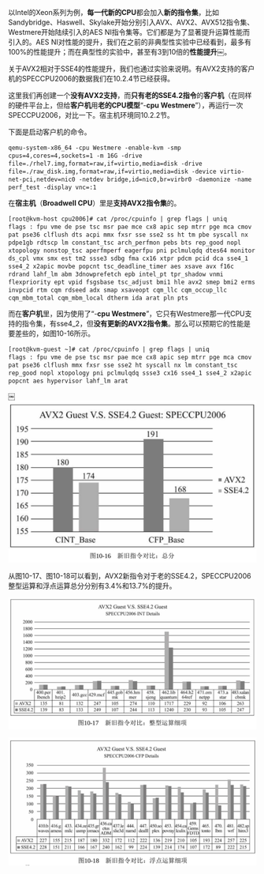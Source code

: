 
<!-- @import "[TOC]" {cmd="toc" depthFrom=1 depthTo=6 orderedList=false} -->

<!-- code_chunk_output -->



<!-- /code_chunk_output -->

以Intel的Xeon系列为例，**每一代新的CPU**都会加入**新的指令集**，比如Sandybridge、Haswell、Skylake开始分别引入AVX、AVX2、AVX512指令集、Westmere开始陆续引入的AES NI指令集等。它们都是为了显著提升运算性能而引入的。AES NI对性能的提升，我们在之前的非典型性实验中已经看到，最多有100%的性能提升；而在典型性的实验中，甚至有3到10倍的**性能提升**￼。

关于AVX2相对于SSE4的性能提升，我们也通过实验来说明。有AVX2支持的客户机的SPECCPU2006的数据我们在10.2.4节已经获得。

这里我们再创建一个**没有AVX2支持**，而**只有老的SSE4.2指令**的**客户机**（在同样的硬件平台上，但给**客户机**用**老的CPU模型**“\-**cpu Westmere**”），再运行一次SPECCPU2006，对比一下。宿主机环境同10.2.2节。

下面是启动客户机的命令。

```
qemu-system-x86_64 -cpu Westmere -enable-kvm -smp cpus=4,cores=4,sockets=1 -m 16G -drive file=./rhel7.img,format=raw,if=virtio,media=disk -drive file=./raw_disk.img,format=raw,if=virtio,media=disk -device virtio-net-pci,netdev=nic0 -netdev bridge,id=nic0,br=virbr0 -daemonize -name perf_test -display vnc=:1
```

在**宿主机**（**Broadwell CPU**）里是**支持AVX2指令集**的。

```
[root@kvm-host cpu2006]# cat /proc/cpuinfo | grep flags | uniq￼
flags : fpu vme de pse tsc msr pae mce cx8 apic sep mtrr pge mca cmov pat pse36 clflush dts acpi mmx fxsr sse sse2 ss ht tm pbe syscall nx pdpe1gb rdtscp lm constant_tsc arch_perfmon pebs bts rep_good nopl xtopology nonstop_tsc aperfmperf eagerfpu pni pclmulqdq dtes64 monitor ds_cpl vmx smx est tm2 ssse3 sdbg fma cx16 xtpr pdcm pcid dca sse4_1 sse4_2 x2apic movbe popcnt tsc_deadline_timer aes xsave avx f16c rdrand lahf_lm abm 3dnowprefetch epb intel_pt tpr_shadow vnmi flexpriority ept vpid fsgsbase tsc_adjust bmi1 hle avx2 smep bmi2 erms invpcid rtm cqm rdseed adx smap xsaveopt cqm_llc cqm_occup_llc cqm_mbm_total cqm_mbm_local dtherm ida arat pln pts
```

而在**客户机**里，因为使用了“\-**cpu Westmere**”，它只有Westmere那一代CPU支持的指令集，有sse4\_2，但**没有更新的AVX2指令集**。那么可以预期它的性能是要差些的，如图10\-16所示。

```
[root@kvm-guest ~]# cat /proc/cpuinfo | grep flags | uniq
flags : fpu vme de pse tsc msr pae mce cx8 apic sep mtrr pge mca cmov pat pse36 clflush mmx fxsr sse sse2 ht syscall nx lm constant_tsc rep_good nopl xtopology pni pclmulqdq ssse3 cx16 sse4_1 sse4_2 x2apic popcnt aes hypervisor lahf_lm arat
```
￼
![](./images/2019-05-12-13-09-56.png)

从图10\-17、图10\-18可以看到，AVX2新指令对于老的SSE4.2，SPECCPU2006整型运算和浮点运算总分分别有3.4%和13.7%的提升。

![](./images/2019-05-12-13-10-37.png)

![](./images/2019-05-12-13-11-16.png)